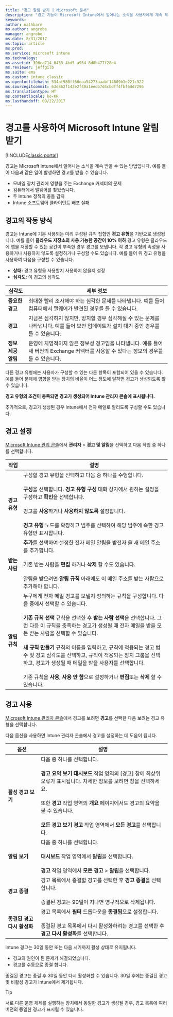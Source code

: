 ```yaml
---
title: "경고 알림 받기 | Microsoft 문서"
description: "경고 기능이 Microsoft Intune에서 일어나는 소식을 사용자에게 계속 제공하는 방법을 알아봅니다."
keywords: 
author: nathbarn
ms.author: angrobe
manager: angrobe
ms.date: 8/31/2017
ms.topic: article
ms.prod: 
ms.service: microsoft intune
ms.technology: 
ms.assetid: 396ea714 0433 4bd5 a934 8d0b477f28e4
ms.reviewer: jeffgilb
ms.suite: ems
ms.custom: intune classic
ms.openlocfilehash: 534af980ff66eaa54273aaabf14609b1e221c322
ms.sourcegitcommit: 63d862f142e2f40a1eedb7d4cbdff4fbf6dd7296
ms.translationtype: HT
ms.contentlocale: ko-KR
ms.lasthandoff: 09/22/2017
---
```

#  <a name="use-alerts-to-get-notified-by-microsoft-intune"></a>경고를 사용하여 Microsoft Intune 알림 받기

[!INCLUDE[classic portal](../includes/classic-portal.md)]

경고는 Microsoft Intune에서 일어나는 소식을 계속 받을 수 있는 방법입니다. 예를 들어 다음과 같은 일이 발생하면 경고를 받을 수 있습니다.
- 모바일 장치 관리에 영향을 주는 Exchange 커넥터의 문제
- 컴퓨터에서 맬웨어를 찾았습니다.
- 두 Intune 정책의 충돌 감지
- Intune 소프트웨어 클라이언트 배포 실패

## <a name="how-alerts-work"></a>경고의 작동 방식

경고는 Intune에 기본 사용되는 미리 구성된 규칙 집합인 **경고 유형**을 기반으로 생성됩니다. 예를 들어 **클라우드 저장소의 사용 가능한 공간이 10% 이하** 경고 유형은 클라우드에 앱을 저장할 수 있는 공간이 부족한 경우 경고를 보냅니다. 각 경고 유형의 속성을 사용하거나 사용하지 않도록 설정하거나 구성할 수도 있습니다. 예를 들어 위 경고 유형을 사용하여 다음을 구성할 수 있습니다.

- **상태:** 경고 유형을 사용할지 사용하지 않을지 설정
- **심각도:** 이 경고의 심각도

|심각도|세부 정보|
|--|---|
|**중요한 경고**|최대한 빨리 조사해야 하는 심각한 문제를 나타냅니다. 예를 들어 컴퓨터에서 맬웨어가 발견된 경우를 들 수 있습니다.|
|**경고**|지금은 심각하지 않지만, 방치할 경우 심각해질 수 있는 문제를 나타냅니다. 예를 들어 보안 업데이트가 설치 대기 중인 경우를 들 수 있습니다.|
|**정보 제공 알림**|운영에 치명적이지 않은 정보성 경고임을 나타냅니다. 예를 들어 새 버전의 Exchange 커넥터를 사용할 수 있다는 정보의 경우를 들 수 있습니다.|

다른 경고 유형에는 사용자가 구성할 수 있는 다른 항목이 포함되어 있을 수 있습니다. 예를 들어 문제에 영향을 받는 장치의 비율이 어느 정도에 달하면 경고가 생성되도록 할 수 있습니다.

**경고 유형의 조건이 충족되면 경고가 생성되어 Intune 관리자 콘솔에 표시됩니다.**

추가적으로, 경고가 생성된 경우 Intune에서 전자 메일로 알리도록 구성할 수도 있습니다.

## <a name="set-up-alerts"></a>경고 설정

[Microsoft Intune 관리 콘솔](https://manage.microsoft.com)에서 **관리자** &gt; **경고 및 알림**을 선택하고 다음 작업 중 하나를 선택합니다.

|작업|설명|
|---|------|
|**경고 유형**|구성할 경고 유형을 선택하고 다음 중 하나를 수행합니다.<br /><br />**구성**을 선택합니다. **경고 유형 구성** 대화 상자에서 원하는 설정을 구성하고 **확인**을 선택합니다.<br /><br />경고를 **사용**하거나 **사용하지 않도록** 설정합니다.<br /><br />**경고 유형** 노드를 확장하고 범주를 선택하여 해당 범주에 속한 경고 유형만 표시합니다.|
|**받는 사람**|**추가**를 선택하여 설정한 전자 메일 알림을 받전자 을 새 메일 주소를 추가합니다.<br /><br />기존 받는 사람을 **편집** 하거나 **삭제** 할 수도 있습니다.<br /><br />알림을 받으려면 **알림 규칙** 아래에도 이 메일 주소를 받는 사람으로 추가해야 합니다.|
|**알림 규칙**|누구에게 전자 메일 경고를 보낼지 정의하는 규칙을 구성합니다. 다음 중에서 선택할 수 있습니다.<br /><br />**기존 규칙 선택**   규칙을 선택한 후 **받는 사람 선택**을 선택합니다. 그런 다음 이 규칙을 충족하는 경고가 생성될 때 전자 메일을 받을 모든 받는 사람을 선택할 수 있습니다.<br /><br />**새 규칙 만들기**   규칙의 이름을 입력하고, 규칙에 적용되는 경고 범주 및 경고 심각도를 선택하고, 규칙이 적용되는 장치 그룹을 선택하고, 경고가 생성될 때 메일을 받을 사용자를 선택합니다.<br /><br />기존 규칙을 **사용**, **사용 안 함**으로 설정하거나 **편집**또는 **삭제** 할 수 있습니다.|

## <a name="working-with-alerts"></a>경고 사용

[Microsoft Intune 관리자 콘솔](https://manage.microsoft.com)에서 경고를 보려면 **경고**를 선택한 다음 보려는 경고 유형을 선택합니다.

다음 옵션을 사용하면 Intune 관리자 콘솔에서 경고를 설정하는 데 도움이 됩니다.

|옵션|설명|
|-----|----|
|**활성 경고 보기**|다음 중 하나를 선택합니다.<br /><br />**경고 요약 보기**   **대시보드** 작업 영역의 [경고] 창에 최상위 오류가 표시됩니다. 자세한 정보를 보려면 창을 선택하세요.<br /><br />또한 **경고** 작업 영역의 **개요** 페이지에서도 경고의 요약을 볼 수 있습니다.<br /><br />**모든 경고 보기**   **경고** 작업 영역에서 **모든 경고**를 선택합니다.|
|**알림 보기**|다음 중 하나를 선택합니다.<br /><br />**대시보드** 작업 영역에서 **알림**을 선택합니다.<br /><br />**경고** 작업 영역에서 **모든 경고** &gt; **알림**을 선택합니다.|
|**경고 종결**|경고 목록에서 종결할 경고를 선택한 후 **경고 종결**을 선택합니다.<br /><br />종결된 경고는 90일이 지나면 영구적으로 삭제됩니다.|
|**종결된 경고 다시 활성화**|경고 목록에서 **필터** 드롭다운을 **종결됨**으로 설정합니다.<br /><br />종결된 경고 목록에서 다시 활성화하려는 경고를 선택한 후 **경고 다시 활성화**를 선택합니다.|

Intune 경고는 30일 동안 또는 다음 시기까지 활성 상태로 유지됩니다.

- 경고의 원인이 된 문제가 해결되었습니다.
- 경고를 수동으로 종결 합니다.

종결된 경고는 종결 후 30일 동안 다시 활성화할 수 있습니다. 30일 후에는 종결된 경고 및 비활성 경고가 Intune에서 제거됩니다.

> [!TIP]
> 서로 다른 운영 체제를 실행하는 장치에서 동일한 경고가 생성될 경우, 경고 목록에 여러 버전의 동일한 경고가 표시될 수 있습니다.
